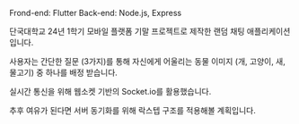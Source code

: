 Frond-end: Flutter
Back-end: Node.js, Express

단국대학교 24년 1학기 모바일 플랫폼 기말 프로젝트로 제작한 랜덤 채팅 애플리케이션 입니다.

사용자는 간단한 질문 (3가지)를 통해 자신에게 어울리는 동물 이미지 (개, 고양이, 새, 물고기) 중 하나를 배정 받습니다.

실시간 통신을 위해 웹소켓 기반의 Socket.io를 활용했습니다.

추후 여유가 된다면 서버 동기화를 위해 락스텝 구조를 적용해볼 계획입니다.
